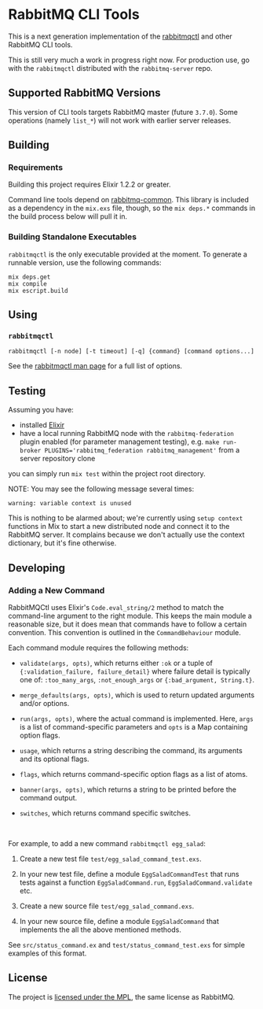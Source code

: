 # RabbitMQ CLI Tools

This is a next generation implementation of the [rabbitmqctl](https://www.rabbitmq.com/man/rabbitmqctl.1.man.html) and 
other RabbitMQ CLI tools.

This is still very much a work in progress right now. For production use, go 
with the `rabbitmqctl` distributed with the `rabbitmq-server` repo.

## Supported RabbitMQ Versions

This version of CLI tools targets RabbitMQ master (future `3.7.0`). Some operations (namely `list_*`) will not work
with earlier server releases.



## Building

### Requirements

Building this project requires Elixir 1.2.2 or greater.

Command line tools depend on [rabbitmq-common](https://github.com/rabbitmq/rabbitmq-common). This library is included as a dependency in the `mix.exs` file, though, so the `mix deps.*` commands in the build process below will pull it in.

### Building Standalone Executables

`rabbitmqctl` is the only executable provided at the moment. To generate a runnable version,
use the following commands:

```
mix deps.get
mix compile
mix escript.build
```

## Using

### `rabbitmqctl`

`rabbitmqctl [-n node] [-t timeout] [-q] {command} [command options...]`

See the [rabbitmqctl man page](https://www.rabbitmq.com/man/rabbitmqctl.1.man.html) for a full list of options.


## Testing

Assuming you have:

 * installed [Elixir](http://elixir-lang.org/install.html)
 * have a local running RabbitMQ node with the `rabbitmq-federation` plugin enabled (for parameter management testing), e.g. `make run-broker PLUGINS='rabbitmq_federation rabbitmq_management'` from a server repository clone

you can simply run `mix test` within the project root directory.

NOTE: You may see the following message several times:

```
warning: variable context is unused
```

This is nothing to be alarmed about; we're currently using `setup context` functions in Mix to start a new distributed node and connect it to the RabbitMQ server. It complains because we don't actually use the context dictionary, but it's fine otherwise.


## Developing
### Adding a New Command

RabbitMQCtl uses Elixir's `Code.eval_string/2` method to match the command-line
argument to the right module. This keeps the main module a reasonable size,
but it does mean that commands have to follow a certain convention. This convention is outlined in the `CommandBehaviour` module.


Each command module requires the following methods:

* `validate(args, opts)`, which returns either `:ok` or a tuple of `{:validation_failure, failure_detail}` where failure detail is typically one of: `:too_many_args`, `:not_enough_args` or `{:bad_argument, String.t}`.

* `merge_defaults(args, opts)`, which is used to return updated arguments and/or options.

* `run(args, opts)`, where the actual command is implemented. Here, `args` is a list of command-specific parameters and `opts` is a Map containing option flags.

* `usage`, which returns a string describing the command, its arguments and its optional flags.

* `flags`, which returns command-specific option flags as a list of atoms.

* `banner(args, opts)`, which returns a string to be printed before the command output. 

* `switches`, which returns command specific switches. 

<br>

For example, to add a new command `rabbitmqctl egg_salad`:

1. Create a new test file `test/egg_salad_command_test.exs`.

2. In your new test file, define a module `EggSaladCommandTest` that runs tests against a function
  `EggSaladCommand.run`, `EggSaladCommand.validate` etc.

3. Create a new source file `test/egg_salad_command.exs`.

4. In your new source file, define a module `EggSaladCommand` that implements the all the above mentioned methods.

See `src/status_command.ex` and `test/status_command_test.exs` for simple
examples of this format.


## License

The project is [licensed under the MPL](LICENSE-MPL-RabbitMQ), the same license
as RabbitMQ.
